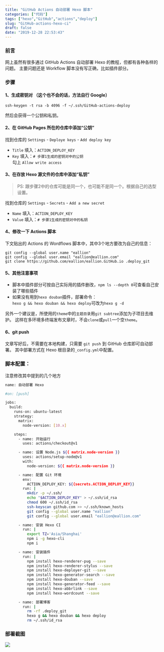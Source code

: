 ```yaml
---
title: "GitHub Actions 自动部署 Hexo 脚本"
categories: ["代码"]
tags: ["hexo","GitHub","actions","deploy"]
slug: "GitHub-actions-hexo-ci"
draft: false
date: "2019-12-28 22:53:43"
---
```


### 前言

网上虽然有很多通过 GitHub Actions 自动部署 Hexo 的教程，但都有各种各样的问题。
主要问题还是 Workflow 脚本没有写正确，比如插件部分。

### 步骤

#### 1、生成密钥对 （这个也不会的话，方法自行 Google）
```
ssh-keygen -t rsa -b 4096 -f ~/.ssh/GitHub-actions-deploy
```
然后会获得一个公钥和私钥。

#### 2、在 GitHub Pages 所在的仓库中添加“公钥”

找到仓库的 `Settings` - `Deploye keys` - `Add deploy key`
- `Title` 填入：`ACTION_DEPLOY_KEY`  
- `Key` 填入：`# 步骤1生成的密钥对中的公钥`  
勾上 `Allow write access`

#### 3、在存放 Hexo 源文件的仓库中添加“私钥”
> PS: 跟步骤2中的仓库可能是同一个，也可能不是同一个。根据自己的选型设置。

找到仓库的 `Settings` - `Secrets` - `Add a new secret`  
- `Name` 填入：`ACTION_DEPLOY_KEY`  
- `Value` 填入：`# 步骤1生成的密钥对中的私钥`

#### 4、修改一下 Actions 脚本
下文贴出的 Actions 的 Wordflows 脚本中，其中3个地方要改为自己的信息：
```
git config --global user.name "eallion"
git config --global user.email "eallion@eallion.com"
git clone https://github.com/eallion/eallion.GitHub.io .deploy_git
```
#### 5、其他注意事项
- 脚本中插件部分可按自己实际用的插件删改，`npm ls --depth 0`可查看自己安装了哪些插件
- 如果没有用到`hexo douban`插件，部署命令：  
`hexo g && hexo douban && hexo deploy`可改为`hexo g -d`

另外一个建议是，所使用的`theme`中的`主题目录`用`git subtree`添加为子项目去维护。
这样在多环境多终端发布文章时，不会`clone`或`pull`一个空`theme`。

#### 6、git push
文章写好后，不需要在本地构建，只需要 `git push` 到 GitHub 仓库即可自动部署。
其中部署方式在 Hexo 根目录的`_config.yml`中配置。

### 脚本配置：
注意修改其中提到的几个地方
```bash
name: 自动部署 Hexo

#on: [push]

jobs:
  build:
    runs-on: ubuntu-latest
    strategy:
      matrix:
        node-version: [10.x]

    steps:
      - name: 开始运行
        uses: actions/checkout@v1

      - name: 设置 Node.js ${{ matrix.node-version }}
        uses: actions/setup-node@v1
        with:
          node-version: ${{ matrix.node-version }}

      - name: 配置 Git 环境
        env:
          ACTION_DEPLOY_KEY: ${{secrets.ACTION_DEPLOY_KEY}}
        run: |
          mkdir -p ~/.ssh/
          echo "$ACTION_DEPLOY_KEY" > ~/.ssh/id_rsa
          chmod 600 ~/.ssh/id_rsa
          ssh-keyscan github.com >> ~/.ssh/known_hosts
          git config --global user.name "eallion"
          git config --global user.email "eallion@eallion.com"

      - name: 安装 Hexo CI
        run: |
          export TZ='Asia/Shanghai'
          npm i -g hexo-cli
          npm i

      - name: 安装插件
        run: |
          npm install hexo-renderer-pug --save
          npm install hexo-renderer-stylus --save
          npm install hexo-deployer-git --save
          npm install hexo-generator-search --save
          npm install hexo-douban --save
          npm install hexo-generator-feed --save
          npm install hexo-abbrlink --save
          npm install hexo-wordcount --save

      - name: 部署博客
        run: |
          rm -rf .deploy_git
          hexo g && hexo douban && hexo deploy
          rm ~/.ssh/id_rsa
```
### 部署截图

![](https://cdn.jsdelivr.net/gh/eallion/blog@public/images/2019/12/20191228232334.png)
